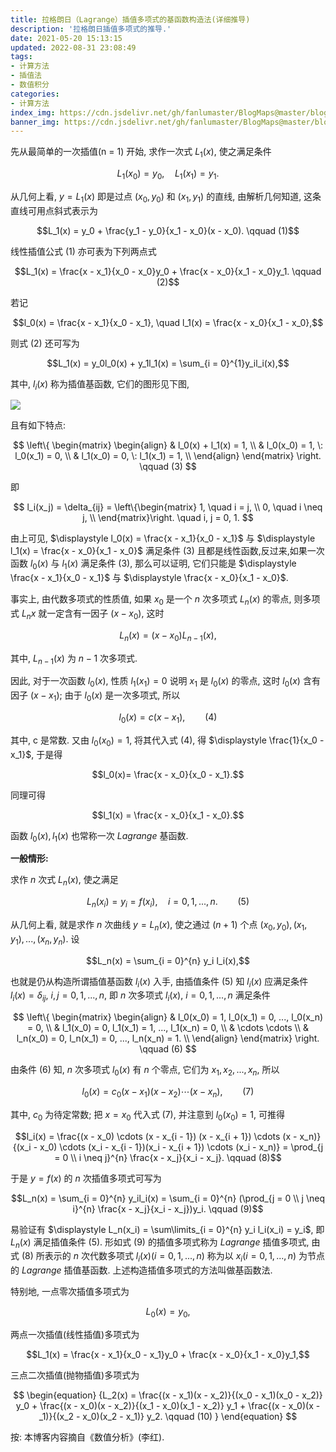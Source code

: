 ```yaml
---
title: 拉格朗日（Lagrange）插值多项式的基函数构造法(详细推导)
description: '拉格朗日插值多项式的推导.'
date: 2021-05-20 15:13:15
updated: 2022-08-31 23:08:49
tags:
- 计算方法
- 插值法
- 数值积分
categories:
- 计算方法
index_img: https://cdn.jsdelivr.net/gh/fanlumaster/BlogMaps@master/blogs/pictures/20210527222616.png
banner_img: https://cdn.jsdelivr.net/gh/fanlumaster/BlogMaps@master/blogs/pictures/20210527222616.png
---
```


先从最简单的一次插值(n = 1) 开始, 求作一次式 $L_{1}(x)$, 使之满足条件

$$L_{1}(x_{0}) = y_0, \quad L_1(x_1) = y_1.$$

从几何上看, $y = L_1(x)$ 即是过点 $(x_0, y_0)$ 和 $(x_1, y_1)$ 的直线, 由解析几何知道, 这条直线可用点斜式表示为

$$L_1(x) = y_0 + \frac{y_1 - y_0}{x_1 - x_0}(x - x_0). \qquad (1)$$

线性插值公式 $(1)$ 亦可表为下列两点式

$$L_1(x) = \frac{x - x_1}{x_0 - x_0}y_0 + \frac{x - x_0}{x_1 - x_0}y_1. \qquad (2)$$

若记

$$l_0(x) = \frac{x - x_1}{x_0 - x_1}, \quad l_1(x) = \frac{x - x_0}{x_1 - x_0},$$

则式 $(2)$ 还可写为

$$L_1(x) = y_0l_0(x) + y_1l_1(x) = \sum_{i = 0}^{1}y_il_i(x),$$

其中, $l_i(x)$ 称为插值基函数, 它们的图形见下图, 

![](https://i.imgur.com/zEdjQYn.png)

且有如下特点:

$$
\left\{
\begin{matrix}
\begin{align}
& l_0(x) + l_1(x) = 1, \\
& l_0(x_0) = 1, \: l_0(x_1) = 0, \\
& l_1(x_0) = 0, \: l_1(x_1) = 1, \\
\end{align}
\end{matrix}
\right. \qquad (3)
$$

即

$$
l_i(x_j) = \delta_{ij} = 
\left\{\begin{matrix}
1, \quad i = j, \\
0, \quad i \neq j, \\
\end{matrix}\right.
\quad i, j = 0, 1.
$$

由上可见, $\displaystyle l_0(x) = \frac{x - x_1}{x_0 - x_1}$ 与 $\displaystyle l_1(x) = \frac{x - x_0}{x_1 - x_0}$ 满足条件 $(3)$ 且都是线性函数,反过来,如果一次函数 $l_0(x)$ 与 $l_1(x)$ 满足条件 $(3)$, 那么可以证明, 它们只能是 $\displaystyle \frac{x - x_1}{x_0 - x_1}$ 与 $\displaystyle \frac{x - x_0}{x_1 - x_0}$.

事实上, 由代数多项式的性质值, 如果 $x_0$ 是一个 $n$ 次多项式 $L_n(x)$ 的零点, 则多项式 $L_n{x}$ 就一定含有一因子 $(x - x_0)$, 这时

$$L_n(x) = (x - x_0) L_{n - 1}(x), $$

其中, $L_{n - 1}(x)$ 为 $n - 1$ 次多项式.

因此, 对于一次函数 $l_0(x)$, 性质 $l_1(x_1) = 0$ 说明 $x_1$ 是 $l_0(x)$ 的零点, 这时 $l_0(x)$ 含有因子 $(x - x_1)$; 由于 $l_0(x)$ 是一次多项式, 所以

$$l_0(x)= c(x - x_1), \qquad (4)$$

其中, c 是常数. 又由 $l_0(x_0) = 1$, 将其代入式 $(4)$, 得 $\displaystyle \frac{1}{x_0 - x_1}$, 于是得

$$l_0(x)= \frac{x - x_0}{x_0 - x_1}.$$

同理可得

$$l_1(x) = \frac{x - x_0}{x_1 - x_0}.$$

函数 $l_0(x), l_1(x)$ 也常称一次 $Lagrange$ 基函数.

**一般情形:**

求作 $n$ 次式 $L_n(x)$, 使之满足

$$L_n(x_i) = y_i = f(x_i), \quad i = 0, 1, ..., n. \qquad (5)$$

从几何上看, 就是求作 $n$ 次曲线 $y = L_n(x)$, 使之通过 $(n + 1)$ 个点 $(x_0, y_0), (x_1, y_1), ..., (x_n, y_n)$. 设

$$L_n(x) = \sum_{i = 0}^{n} y_i l_i(x),$$

也就是仍从构造所谓插值基函数 $l_i(x)$ 入手, 由插值条件 $(5)$ 知 $l_i(x)$ 应满足条件 $l_i(x) = \delta_{ij}, \: i, j = 0, 1, ..., n$, 即 $n$ 次多项式 $l_i(x), \: i = 0, 1, ..., n$ 满足条件

$$
\left\{
\begin{matrix}
\begin{align}
& l_0(x_0) = 1, l_0(x_1) = 0, ..., l_0(x_n) = 0, \\
& l_1(x_0) = 0, l_1(x_1) = 1, ..., l_1(x_n) = 0, \\
& \cdots \cdots \\
& l_n(x_0) = 0, l_n(x_1) = 0, ..., l_n(x_n) = 1. \\
\end{align}
\end{matrix}
\right. \qquad (6)
$$

由条件 $(6)$ 知, $n$ 次多项式 $l_0(x)$ 有 $n$ 个零点, 它们为 $x_1, x_2, ..., x_n$, 所以

$$l_0(x)= c_0(x - x_1)(x - x_2) \cdots (x - x_n), \qquad (7)$$

其中, $c_0$ 为待定常数; 把 $x = x_0$ 代入式 $(7)$, 并注意到 $l_0(x_0) = 1$, 可推得

$$l_i(x) = \frac{(x - x_0) \cdots (x - x_{i - 1}) (x - x_{i + 1}) \cdots (x - x_n)}{(x_i - x_0) \cdots (x_i - x_{i - 1})(x_i - x_{i + 1}) \cdots (x_i - x_n)} = \prod_{j = 0 \\ i \neq j}^{n} \frac{x - x_j}{x_i - x_j}. \qquad (8)$$

于是 $y = f(x)$ 的 $n$ 次插值多项式可写为

$$L_n(x) = \sum_{i = 0}^{n} y_il_i(x) = \sum_{i = 0}^{n} (\prod_{j = 0 \\ j \neq i}^{n} \frac{x - x_j}{x_i - x_j})y_i. \qquad (9)$$

易验证有 $\displaystyle L_n(x_i) = \sum\limits_{i = 0}^{n} y_i l_i(x_i) = y_i$, 即 $L_n(x)$ 满足插值条件 $(5)$. 形如式 $(9)$ 的插值多项式称为 $Lagrange$ 插值多项式, 由式 $(8)$ 所表示的 $n$ 次代数多项式 $l_i(x)(i = 0, 1, ..., n)$ 称为以 $x_i(i = 0, 1, ..., n)$ 为节点的 $Lagrange$ 插值基函数. 上述构造插值多项式的方法叫做基函数法.

特别地, 一点零次插值多项式为

$$L_0(x) = y_0,$$

两点一次插值(线性插值)多项式为

$$L_1(x) = \frac{x - x_1}{x_0 - x_1}y_0 + \frac{x - x_0}{x_1 - x_0}y_1,$$

三点二次插值(抛物插值)多项式为

$$
\begin{equation}
{L_2(x) = \frac{(x - x_1)(x - x_2)}{(x_0 - x_1)(x_0 - x_2)} y_0 + \frac{(x - x_0)(x - x_2)}{(x_1 - x_0)(x_1 - x_2)} y_1 + \frac{(x - x_0)(x - _1)}{(x_2 - x_0)(x_2 - x_1)} y_2. \qquad (10) }
\end{equation}
$$

按: 本博客内容摘自《数值分析》(李红).
